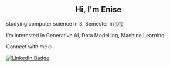 <h2 align="center">Hi, I'm Enise</h2> 

studying computer science in 3. Semester in 🇩🇪

I’m interested in Generative AI, Data Modelling, Machine Learning 

Connect with me☺️


<div id="badges">
  <a href="https://www.linkedin.com/in/enise-usta-128730a6/">
    <img src="https://img.shields.io/badge/LinkedIn-blue?style=for-the-badge&logo=linkedin&logoColor=white" alt="LinkedIn Badge"/>
  </a>
</div>



